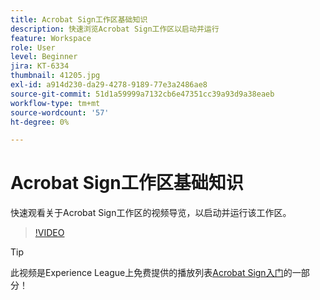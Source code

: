 ```yaml
---
title: Acrobat Sign工作区基础知识
description: 快速浏览Acrobat Sign工作区以启动并运行
feature: Workspace
role: User
level: Beginner
jira: KT-6334
thumbnail: 41205.jpg
exl-id: a914d230-da29-4278-9189-77e3a2486ae8
source-git-commit: 51d1a59999a7132cb6e47351cc39a93d9a38eaeb
workflow-type: tm+mt
source-wordcount: '57'
ht-degree: 0%

---
```


# Acrobat Sign工作区基础知识

快速观看关于Acrobat Sign工作区的视频导览，以启动并运行该工作区。

>[!VIDEO](https://video.tv.adobe.com/v/3425261?quality=12&learn=on&hidetitle=true&captions=chi_hans)

>[!TIP]
>
>此视频是Experience League上免费提供的播放列表[&#x200B; Acrobat Sign入门](https://experienceleague.adobe.com/zh-hans/playlists/acrobat-sign-get-started-business-users)的一部分！

